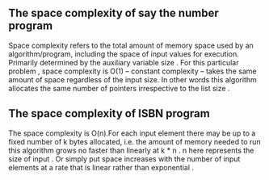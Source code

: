 ## The space complexity of say the number program
Space complexity refers to the total amount of memory space used by an algorithm/program, including the space of input values for execution. Primarily determined by the auxiliary variable size . For this particular problem , space complexity is O(1) – constant complexity – takes the same amount of space regardless of the input size. In other words this algorithm allocates the same number of pointers irrespective to the list size . 

## The space complexity of ISBN program 
The space complexity is  O(n).For each input element there may be up to a fixed number of k bytes allocated, i.e. the amount of memory needed to run this algorithm grows no faster than linearly at k * n . n here represents the size of input . Or simply put space increases with the number of input elements at a rate that is linear rather than exponential . 
